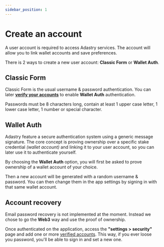 ```yaml
---
sidebar_position: 1
---
```


# Create an account

A user account is required to access Adastry services. The account will allow you to link wallet accounts
and save preferences.

There is 2 ways to create a new user account: **Classic Form** or **Wallet Auth**.

## Classic Form

Classic Form is the usual username & password authentication. You can later 
**[verify your accounts](/learn/docs/get-started/verified-accounts)** to enable
**Wallet Auth** authentication.

Passwords must be 8 characters long, contain at least 1 upper case letter, 1 lower case letter, 1 number or
special character.

## Wallet Auth

Adastry feature a secure authentication system using a generic message signature. The core concept is proving
ownership over a specific stake credential *(wallet account)* and linking it to your user account, so you can later
use it to authenticate yourself.

By choosing the **Wallet Auth** option, you will first be asked to prove ownership of a wallet account of your choice.

Then a new account will be generated with a random username & password. You can then change them in the app settings
by signing in with that same wallet account.

## Account recovery

Email password recovery is not implemented at the moment. Instead we chose to go the **Web3** way and use the 
proof of ownership.

Once authenticated on the application, access the **"settings > security"** page and add one or more
[verified accounts](/learn/docs/get-started/verified-accounts). This way, if you ever loose you password, you'll
be able to sign in and set a new one.

